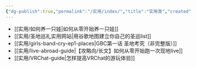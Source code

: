 ```yaml
---
{"dg-publish":true,"permalink":"/实用/index/","title":"实用类","created":"2024-04-17 21:48"}
---
```



- [[实用/如何养一只娃\|如何从零开始养一只娃]]
- [[实用/圣地巡礼实用网站\|用谷歌地图建立你自己的圣巡list]]
- [[实用/girls-band-cry-ep1-places\|GBC第一话 圣地考究（非完整版）]]
- [[实用/live-abroad-guide\|【攻略向/长文】如何从零开始跑一次现地live]]
- [[实用/VRChat-guide\|怎样提高VRChat的游玩体验]]